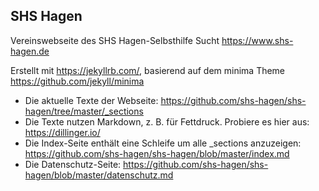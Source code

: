 ## SHS Hagen

Vereinswebseite des SHS Hagen-Selbsthilfe Sucht https://www.shs-hagen.de

Erstellt mit https://jekyllrb.com/, basierend auf dem minima Theme https://github.com/jekyll/minima

- Die aktuelle Texte der Webseite: https://github.com/shs-hagen/shs-hagen/tree/master/_sections
- Die Texte nutzen Markdown, z. B. für Fettdruck. Probiere es hier aus: https://dillinger.io/
- Die Index-Seite enthält eine Schleife um alle _sections anzuzeigen: https://github.com/shs-hagen/shs-hagen/blob/master/index.md
- Die Datenschutz-Seite: https://github.com/shs-hagen/shs-hagen/blob/master/datenschutz.md
